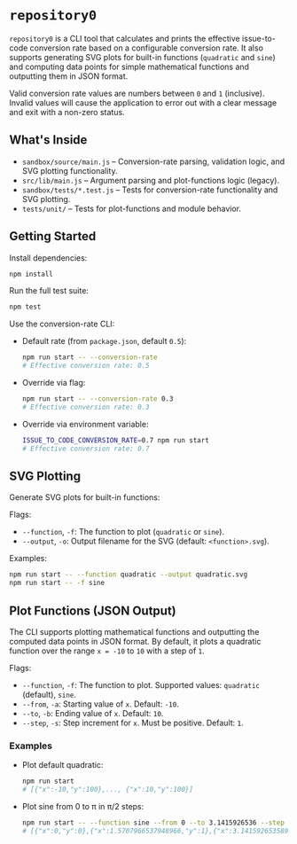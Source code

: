 # `repository0`

`repository0` is a CLI tool that calculates and prints the effective issue-to-code conversion rate based on a configurable conversion rate. It also supports generating SVG plots for built-in functions (`quadratic` and `sine`) and computing data points for simple mathematical functions and outputting them in JSON format.

Valid conversion rate values are numbers between `0` and `1` (inclusive). Invalid values will cause the application to error out with a clear message and exit with a non-zero status.

## What's Inside

- `sandbox/source/main.js` – Conversion-rate parsing, validation logic, and SVG plotting functionality.
- `src/lib/main.js` – Argument parsing and plot-functions logic (legacy).
- `sandbox/tests/*.test.js` – Tests for conversion-rate functionality and SVG plotting.
- `tests/unit/` – Tests for plot-functions and module behavior.

## Getting Started

Install dependencies:

```bash
npm install
```

Run the full test suite:

```bash
npm test
```

Use the conversion-rate CLI:

- Default rate (from `package.json`, default `0.5`):

  ```bash
  npm run start -- --conversion-rate
  # Effective conversion rate: 0.5
  ```

- Override via flag:

  ```bash
  npm run start -- --conversion-rate 0.3
  # Effective conversion rate: 0.3
  ```

- Override via environment variable:

  ```bash
  ISSUE_TO_CODE_CONVERSION_RATE=0.7 npm run start
  # Effective conversion rate: 0.7
  ```

## SVG Plotting

Generate SVG plots for built-in functions:

Flags:

- `--function`, `-f`: The function to plot (`quadratic` or `sine`).
- `--output`, `-o`: Output filename for the SVG (default: `<function>.svg`).

Examples:

```bash
npm run start -- --function quadratic --output quadratic.svg
npm run start -- -f sine
```

## Plot Functions (JSON Output)

The CLI supports plotting mathematical functions and outputting the computed data points in JSON format. By default, it plots a quadratic function over the range `x = -10` to `10` with a step of `1`.

Flags:

- `--function`, `-f`: The function to plot. Supported values: `quadratic` (default), `sine`.
- `--from`, `-a`: Starting value of `x`. Default: `-10`.
- `--to`, `-b`: Ending value of `x`. Default: `10`.
- `--step`, `-s`: Step increment for `x`. Must be positive. Default: `1`.

### Examples

- Plot default quadratic:

  ```bash
  npm run start
  # [{"x":-10,"y":100},..., {"x":10,"y":100}]
  ```

- Plot sine from 0 to π in π/2 steps:

  ```bash
  npm run start -- --function sine --from 0 --to 3.1415926536 --step 1.5707963268
  # [{"x":0,"y":0},{"x":1.5707966537948966,"y":1},{"x":3.141592653589793,"y":0},{"x":4.71238898038469,"y":-1},{"x":6.2831853069794845,"y":0}]
  ```
